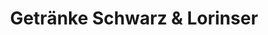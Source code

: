 ---
title: "Getränke Schwarz & Lorinser"
url: /waiblingen/getraenke-schwarz-und-lorinser/
shop: Getränke
---